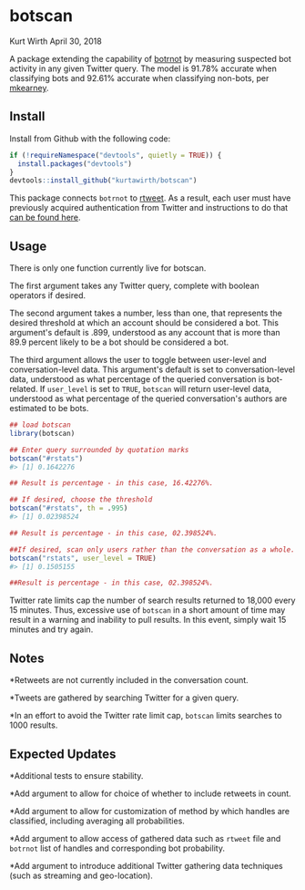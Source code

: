 botscan
================
Kurt Wirth
April 30, 2018

A package extending the capability of [botrnot](https://github.com/mkearney/botrnot) by measuring suspected bot activity in any given Twitter query. The model is 91.78% accurate when classifying bots and 92.61% accurate when classifying non-bots, per [mkearney](https://github.com/mkearney).

Install
-------

Install from Github with the following code:

``` r
if (!requireNamespace("devtools", quietly = TRUE)) {
  install.packages("devtools")
}
devtools::install_github("kurtawirth/botscan")
```

This package connects <code>botrnot</code> to [rtweet](https://github.com/mkearney/rtweet). As a result, each user must have previously acquired authentication from Twitter and instructions to do that [can be found here](http://rtweet.info/articles/auth.html).

Usage
-----

There is only one function currently live for botscan.

The first argument takes any Twitter query, complete with boolean operators if desired.

The second argument takes a number, less than one, that represents the desired threshold at which an account should be considered a bot. This argument's default is .899, understood as any account that is more than 89.9 percent likely to be a bot should be considered a bot.

The third argument allows the user to toggle between user-level and conversation-level data. This argument's default is set to conversation-level data, understood as what percentage of the queried conversation is bot-related. If <code>user\_level</code> is set to <code>TRUE</code>, <code>botscan</code> will return user-level data, understood as what percentage of the queried conversation's authors are estimated to be bots.

``` r
## load botscan
library(botscan)

## Enter query surrounded by quotation marks
botscan("#rstats")
#> [1] 0.1642276

## Result is percentage - in this case, 16.42276%.

## If desired, choose the threshold
botscan("#rstats", th = .995)
#> [1] 0.02398524

## Result is percentage - in this case, 02.398524%.

##If desired, scan only users rather than the conversation as a whole.
botscan("rstats", user_level = TRUE)
#> [1] 0.1505155

##Result is percentage - in this case, 02.398524%.
```

Twitter rate limits cap the number of search results returned to 18,000 every 15 minutes. Thus, excessive use of <code>botscan</code> in a short amount of time may result in a warning and inability to pull results. In this event, simply wait 15 minutes and try again.

Notes
-----

\*Retweets are not currently included in the conversation count.

\*Tweets are gathered by searching Twitter for a given query.

\*In an effort to avoid the Twitter rate limit cap, <code>botscan</code> limits searches to 1000 results.

Expected Updates
----------------

\*Additional tests to ensure stability.

\*Add argument to allow for choice of whether to include retweets in count.

\*Add argument to allow for customization of method by which handles are classified, including averaging all probabilities.

\*Add argument to allow access of gathered data such as <code>rtweet</code> file and <code>botrnot</code> list of handles and corresponding bot probability.

\*Add argument to introduce additional Twitter gathering data techniques (such as streaming and geo-location).
